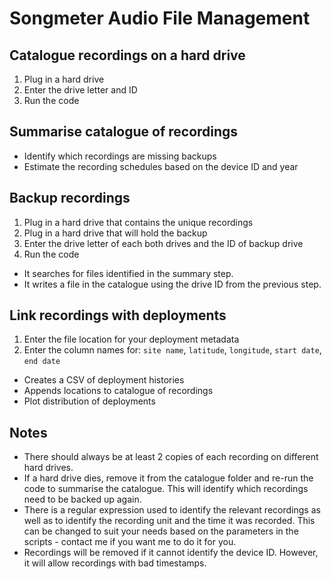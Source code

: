 # Songmeter Audio File Management

## Catalogue recordings on a hard drive
1. Plug in a hard drive
1. Enter the drive letter and ID
1. Run the code

## Summarise catalogue of recordings
- Identify which recordings are missing backups
- Estimate the recording schedules based on the device ID and year

## Backup recordings
1. Plug in a hard drive that contains the unique recordings
1. Plug in a hard drive that will hold the backup
1. Enter the drive letter of each both drives and the ID of backup drive
1. Run the code

- It searches for files identified in the summary step.
- It writes a file in the catalogue using the drive ID from the previous step.

## Link recordings with deployments
1. Enter the file location for your deployment metadata
2. Enter the column names for: `site name`, `latitude`, `longitude`, `start date`, `end date`

- Creates a CSV of deployment histories
- Appends locations to catalogue of recordings
- Plot distribution of deployments

## Notes
- There should always be at least 2 copies of each recording on different hard drives.
- If a hard drive dies, remove it from the catalogue folder and re-run the code to summarise the catalogue. This will identify which recordings need to be backed up again.
- There is a regular expression used to identify the relevant recordings as well as to identify the recording unit and the time it was recorded. This can be changed to suit your needs based on the parameters in the scripts - contact me if you want me to do it for you.
- Recordings will be removed if it cannot identify the device ID. However, it will allow recordings with bad timestamps.
